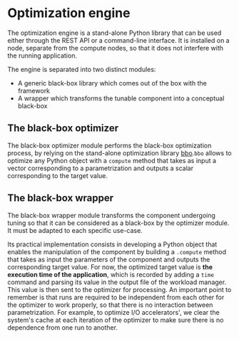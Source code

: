 # Optimization engine

The optimization engine is a stand-alone Python library that can be used either through the REST API or a command-line interface. It is installed on a node, separate from the compute nodes, so that it does not interfere with the running application. 
    
The engine is separated into two distinct modules:
* A generic black-box library which comes out of the box with the framework
* A wrapper which transforms the tunable component into a conceptual black-box
    
## The black-box optimizer
        
The black-box optimizer module performs the black-box optimization process, by relying on the stand-alone optimization library [bbo](../bbo/introduction.md).`bbo` allows to optimize any Python object with a `compute` method that takes as input a vector corresponding to a parametrization and outputs a scalar corresponding to the target value.
    
## The black-box wrapper

The black-box wrapper module transforms the component undergoing tuning so that it can be considered as a black-box by the optimizer module. It must be adapted to each specific use-case.
        
Its practical implementation consists in developing a Python object that enables the manipulation of the component by building a `.compute` method that takes as input the parameters of the component and outputs the corresponding target value. For now, the optimized target value is **the execution time of the application**, which is recorded by adding a `time` command and parsing its value in the output file of the workload manager. This value is then sent to the optimizer for processing.
An important point to remember is that runs are required to be independent from each other for the optimizer to work properly, so that there is no interaction between parametrization. For example, to optimize I/O accelerators', we clear the system's cache at each iteration of the optimizer to make sure there is no dependence from one run to another.